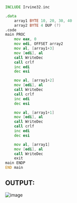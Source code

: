```asm
INCLUDE Irvine32.inc

.data
	array1 BYTE 10, 20, 30, 40
	array2 BYTE 4 DUP (?)
.code
main PROC
	mov eax, 0
	mov edi, OFFSET array2
	mov al, [array1+3]
	mov [edi], al
	call WriteDec
	call crlf
	inc edi
	dec esi

	mov al, [array1+2]
	mov [edi], al
	call WriteDec
	call crlf
	inc edi
	dec esi

	mov al, [array1+1]
	mov [edi], al
	call WriteDec
	call crlf
	inc edi
	dec esi

	mov al, [array1]
	mov [edi], al
	call WriteDec
	exit
main ENDP
END main
```

## OUTPUT:

![image](https://github.com/user-attachments/assets/81560835-ee45-44bd-9fa4-e4539eedb536)
